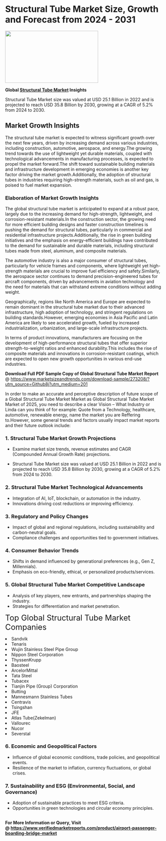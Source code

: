 <H1>Structural Tube Market Size, Growth and Forecast from 2024 - 2031</H1><img class="aligncenter size-medium wp-image-584254" src="https://thirdeyenews.in/wp-content/uploads/2024/09/Global-Market-Research-300x168.jpeg" alt="" width="300" height="168" /><p><strong>Global&nbsp;<a href="https://www.marketsizeandtrends.com/download-sample/273208/?utm_source=Github8j?utm_medium=201">Structural Tube Market</a> Insights</strong></p><p>Structural Tube Market size was valued at USD 25.1 Billion in 2022 and is projected to reach USD 35.8 Billion by 2030, growing at a CAGR of 5.2% from 2024 to 2030.</p><p><h2>Market Growth Insights</h2> <p>The structural tube market is expected to witness significant growth over the next few years, driven by increasing demand across various industries, including construction, automotive, aerospace, and energy.The growing trend towards the use of lightweight yet durable materials, coupled with technological advancements in manufacturing processes, is expected to propel the market forward.The shift toward sustainable building materials and infrastructure development in emerging economies is another key factor driving the market growth.Additionally, the adoption of structural tubes in industries requiring high-strength materials, such as oil and gas, is poised to fuel market expansion.</p> <h3>Elaboration of Market Growth Insights</h3> <p>The global structural tube market is anticipated to expand at a robust pace, largely due to the increasing demand for high-strength, lightweight, and corrosion-resistant materials.In the construction sector, the growing need for more efficient building designs and faster construction timelines is pushing the demand for structural tubes, particularly in commercial and residential infrastructure projects.Additionally, the rise in green building initiatives and the emphasis on energy-efficient buildings have contributed to the demand for sustainable and durable materials, including structural tubes made from steel, aluminum, and composite materials.</p> <p>The automotive industry is also a major consumer of structural tubes, particularly for vehicle frames and components, where lightweight yet high-strength materials are crucial to improve fuel efficiency and safety.Similarly, the aerospace sector continues to demand precision-engineered tubes for aircraft components, driven by advancements in aviation technology and the need for materials that can withstand extreme conditions without adding weight.</p> <p>Geographically, regions like North America and Europe are expected to remain dominant in the structural tube market due to their advanced infrastructure, high adoption of technology, and stringent regulations on building standards.However, emerging economies in Asia Pacific and Latin America are likely to see accelerated growth, fueled by increased industrialization, urbanization, and large-scale infrastructure projects.</p> <p>In terms of product innovations, manufacturers are focusing on the development of high-performance structural tubes that offer superior strength-to-weight ratios and enhanced durability.This includes the rise of composite materials and innovations in corrosion-resistant coatings, which are expected to open new growth opportunities in various end-use industries.</p> <p><span class=""><strong>Download Full PDF Sample Copy of Global Structural Tube Market Report</strong> @ <a href="https://www.marketsizeandtrends.com/download-sample/273208/?utm_source=Github8j?utm_medium=201" target="_blank">https://www.marketsizeandtrends.com/download-sample/273208/?utm_source=Github8j?utm_medium=201</a></span></p><p>In order to make an accurate and perceptive description of future scope of a Global&nbsp;Structural Tube Market Market as Global&nbsp;Structural Tube Market Market of 2025, you need to describe a clear Vision &ndash; What Industry or Linda can you think of for example: Quote from a Technology, healthcare, automotive, renewable energy, name the market you are Reffering to.However, some general trends and factors usually impact market reports and their future outlook include:</p><h3>1.&nbsp;<strong>Structural Tube Market Growth Projections</strong></h3><ul><li>Examine market size trends, revenue estimates and CAGR (Compounded Annual Growth Rate) projections.</li><li><p>Structural Tube Market size was valued at USD 25.1 Billion in 2022 and is projected to reach USD 35.8 Billion by 2030, growing at a CAGR of 5.2% from 2024 to 2030.</p></li></ul><h3>2.&nbsp;<strong>Structural Tube Market Technological Advancements</strong></h3><ul><li>Integration of AI, IoT, blockchain, or automation in the industry.</li><li>Innovations driving cost reductions or improving efficiency.</li></ul><h3>3.&nbsp;<strong>Regulatory and Policy Changes</strong></h3><ul><li>Impact of global and regional regulations, including sustainability and carbon-neutral goals.</li><li>Compliance challenges and opportunities tied to government initiatives.</li></ul><h3>4.&nbsp;<strong>Consumer Behavior Trends</strong></h3><ul><li>Shifts in demand influenced by generational preferences (e.g., Gen Z, Millennials).</li><li>Emphasis on eco-friendly, ethical, or personalized products/services.</li></ul><h3>5.&nbsp;<strong>Global Structural Tube Market Competitive Landscape</strong></h3><ul><li>Analysis of key players, new entrants, and partnerships shaping the industry.</li><li>Strategies for differentiation and market penetration.</li></ul><p data-pm-slice="1 1 []"><span style="color: inherit; font-family: inherit; font-size: 25px;">Top Global Structural Tube Market Companies</span></p><div class="" data-test-id=""><p><li>Sandvik</li><li> Tenaris</li><li> Wujin Stainless Steel Pipe Group</li><li> Nippon Steel Corporation</li><li> ThyssenKrupp</li><li> Baosteel</li><li> ArcelorMittal</li><li> Tata Steel</li><li> Tubacex</li><li> Tianjin Pipe (Group) Corporation</li><li> Butting</li><li> Mannesmann Stainless Tubes</li><li> Centravis</li><li> Tsingshan</li><li> JFE</li><li> Atlas Tube(Zekelman)</li><li> Vallourec</li><li> Nucor</li><li> Severstal</li></p></div><h3>6.&nbsp;<strong>Economic and Geopolitical Factors</strong></h3><ul><li>Influence of global economic conditions, trade policies, and geopolitical events.</li><li>Resilience of the market to inflation, currency fluctuations, or global crises.</li></ul><h3>7.&nbsp;<strong>Sustainability and ESG (Environmental, Social, and Governance)</strong></h3><ul><li>Adoption of sustainable practices to meet ESG criteria.</li><li>Opportunities in green technologies and circular economy principles.</li></ul><h2><strong style="font-size: 14px;">For More Information or Query, Visit @&nbsp;</strong><a style="background-color: #ffffff; font-size: 14px;" href="https://www.marketsizeandtrends.com/report/structural-tube-market/" target="_blank">https://www.verifiedmarketreports.com/product/airport-passenger-boarding-bridge-market</a></h2>